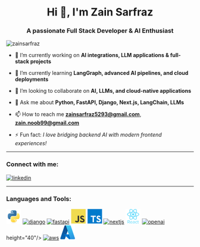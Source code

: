 <h1 align="center">Hi 👋, I'm Zain Sarfraz</h1>
<h3 align="center">A passionate Full Stack Developer & AI Enthusiast</h3>

<p align="left"> <img src="https://komarev.com/ghpvc/?username=zainsarfraz&label=Profile%20views&color=0e75b6&style=flat" alt="zainsarfraz" /> </p>

- 🔭 I’m currently working on **AI integrations, LLM applications & full-stack projects**

- 🌱 I’m currently learning **LangGraph, advanced AI pipelines, and cloud deployments**

- 👯 I’m looking to collaborate on **AI, LLMs, and cloud-native applications**

- 💬 Ask me about **Python, FastAPI, Django, Next.js, LangChain, LLMs**

- 📫 How to reach me **zainsarfraz5293@gmail.com**, **zain.noob99@gmail.com**

- ⚡ Fun fact: *I love bridging backend AI with modern frontend experiences!*

---

<h3 align="left">Connect with me:</h3>
<p align="left">
<a href="https://www.linkedin.com/in/zain-sarfraz-549638190/" target="blank"><img align="center" src="https://cdn.jsdelivr.net/npm/simple-icons@v5/icons/linkedin.svg" alt="linkedin" height="30" width="40" /></a>
</p>

---
<h3 align="left">Languages and Tools:</h3>
<p align="left">
<a href="https://www.python.org/" target="_blank"><img src="https://raw.githubusercontent.com/devicons/devicon/master/icons/python/python-original.svg" alt="python" width="40" height="40"/></a>
<a href="https://www.djangoproject.com/" target="_blank"><img src="https://static.djangoproject.com/img/logos/django-logo-positive.svg" alt="django" width="40" height="40"/></a>
<a href="https://fastapi.tiangolo.com/" target="_blank"><img src="https://fastapi.tiangolo.com/img/logo-margin/logo-teal.png" alt="fastapi" width="40" height="40"/></a>
<a href="https://developer.mozilla.org/en-US/docs/Web/JavaScript" target="_blank"><img src="https://raw.githubusercontent.com/devicons/devicon/master/icons/javascript/javascript-original.svg" alt="javascript" width="40" height="40"/></a>
<a href="https://www.typescriptlang.org/" target="_blank"><img src="https://raw.githubusercontent.com/devicons/devicon/master/icons/typescript/typescript-original.svg" alt="typescript" width="40" height="40"/></a>
<a href="https://nextjs.org/" target="_blank"><img src="https://cdn.worldvectorlogo.com/logos/nextjs-2.svg" alt="nextjs" width="40" height="40"/></a>
<a href="https://reactjs.org/" target="_blank"><img src="https://raw.githubusercontent.com/devicons/devicon/master/icons/react/react-original-wordmark.svg" alt="reactjs" width="40" height="40"/></a>
<a href="https://openai.com/" target="_blank"><img src="https://seeklogo.com/images/O/openai-logo-8B9BFEDC26-seeklogo.com.png" alt="openai" width="40" height="40"/></a>
height="40"/></a>
<a href="https://aws.amazon.com/" target="_blank"><img src="https://a0.awsstatic.com/libra-css/images/logos/aws_logo_smile_1200x630.png" alt="aws" width="40" height="40"/></a>
<a href="https://azure.microsoft.com/" target="_blank"><img src="https://raw.githubusercontent.com/devicons/devicon/master/icons/azure/azure-original.svg" alt="azure" width="40" height="40"/></a>
</p>


